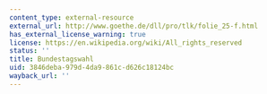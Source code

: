 ```yaml
---
content_type: external-resource
external_url: http://www.goethe.de/dll/pro/tlk/folie_25-f.html
has_external_license_warning: true
license: https://en.wikipedia.org/wiki/All_rights_reserved
status: ''
title: Bundestagswahl
uid: 3846deba-979d-4da9-861c-d626c18124bc
wayback_url: ''
---
```

